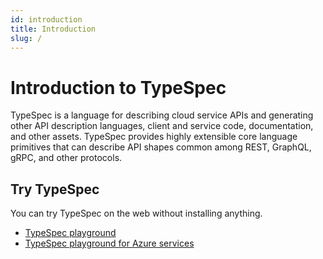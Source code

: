 ```yaml
---
id: introduction
title: Introduction
slug: /
---
```


# Introduction to TypeSpec

TypeSpec is a language for describing cloud service APIs and generating other API description languages, client and service code, documentation, and other assets. TypeSpec provides highly extensible core language primitives that can describe API shapes common among REST, GraphQL, gRPC, and other protocols.

## Try TypeSpec

You can try TypeSpec on the web without installing anything.

- [TypeSpec playground](https://cadlplayground.z22.web.core.windows.net)
- [TypeSpec playground for Azure services](https://azure.github.io/typespec-azure/playground)
